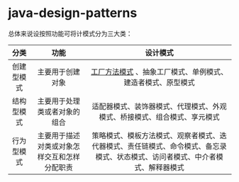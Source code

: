 # java-design-patterns

总体来说设按照功能可将计模式分为三大类：

| 分类| 功能 | 设计模式  |
| :--:  | :--:| :--: |
| 创建型模式| 主要用于创建对象 | [工厂方法模式](https://github.com/syshlang/java-design-patterns/tree/master/src/main/java/com/syshlang/designpatterns/creational/factorymethod) 、抽象工厂模式、单例模式、建造者模式、原型模式  |
| 结构型模式| 主要用于处理类或者对象的组合 | 适配器模式、装饰器模式、代理模式、外观模式、桥接模式、组合模式、享元模式  |
| 行为型模式| 主要用于描述对类或对象怎样交互和怎样分配职责 | 策略模式、模板方法模式、观察者模式、迭代器模式、责任链模式、命令模式、备忘录模式、状态模式、访问者模式、中介者模式、解释器模式  |

